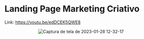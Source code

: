 # Landing Page Marketing Criativo

Link: https://youtu.be/edDCEK5QWE8

<div align="center">

![Captura de tela de 2023-01-28 12-32-17](https://user-images.githubusercontent.com/54086293/215275205-7341b63b-18e4-413c-80ba-71f76cc8c121.png)

</div>
